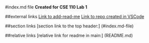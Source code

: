 #index.md file
**Created for CSE 110 Lab 1**

##external links
[Link to add-read-me](https://github.com/ashleyzhou1/cse-110-lab1/tree/add-read-me)
[Link to repo created in VSCode](https://github.com/ashleyzhou1/cse-110-lab1/tree/vsCodeBranch)

##section links
[section link to the top header:] (#index.md-file)

##relative links
[relative link for readme in main:] (README.md)

